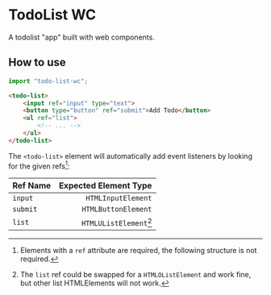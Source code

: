 # TodoList WC

A todolist "app" built with web components.

## How to use

```js
import "todo-list-wc";
```

```html
<todo-list>
    <input ref="input" type="text">
    <button type="button" ref="submit">Add Todo</button>
    <ul ref="list">
        <!-- ... -->
    </ul>
</todo-list>
```


The `<todo-list>` element will automatically add event listeners by looking for the given refs[^1]:

| Ref Name | Expected Element Type |
| - | -: |
| `input` | `HTMLInputElement` |
| `submit` | `HTMLButtonElement` |
| `list` | `HTMLUListElement`[^2] |

[^1]: Elements with a `ref` attribute are required, the following structure is not required.

[^2]: The `list` ref could be swapped for a `HTMLOListElement` and work fine, but other list HTMLElements will not work.

